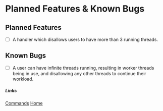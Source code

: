 # Planned Features & Known Bugs

## Planned Features
- [ ] A handler which disallows users to have more than 3 running threads.

## Known Bugs
- [ ] A user can have infinite threads running, resulting in worker threads being in use, and disallowing any other threads to continue their workload.

##### Links
[Commands](commands.md)
[Home](index.md)
